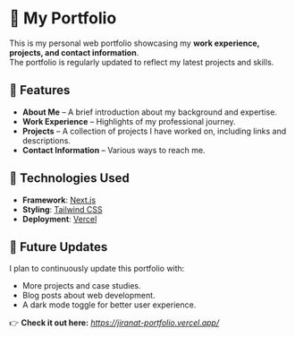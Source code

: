 # 🌟 My Portfolio  

This is my personal web portfolio showcasing my **work experience, projects, and contact information**.  
The portfolio is regularly updated to reflect my latest projects and skills.  

## 🚀 Features  
- **About Me** – A brief introduction about my background and expertise.  
- **Work Experience** – Highlights of my professional journey.  
- **Projects** – A collection of projects I have worked on, including links and descriptions.  
- **Contact Information** – Various ways to reach me.  

## 🔧 Technologies Used  
- **Framework**: [Next.js](https://nextjs.org/)  
- **Styling**: [Tailwind CSS](https://tailwindcss.com/)  
- **Deployment**: [Vercel](https://vercel.com/)  

## 📌 Future Updates  
I plan to continuously update this portfolio with:  
- More projects and case studies.  
- Blog posts about web development.  
- A dark mode toggle for better user experience.  

👉 **Check it out here:** *https://jiranat-portfolio.vercel.app/*  
